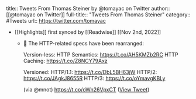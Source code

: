 title:: Tweets From Thomas Steiner by @tomayac on Twitter
author:: [[@tomayac on Twitter]]
full-title:: "Tweets From Thomas Steiner"
category:: #Tweets
url:: https://twitter.com/tomayac

- [[Highlights]] first synced by [[Readwise]] [[Nov 2nd, 2022]]
	- 👀 The HTTP-related specs have been rearranged:
	  
	  Version-less:
	  HTTP Semantics: https://t.co/AH5KMZb2RC
	  HTTP Caching: https://t.co/Z8NCY79Axz
	  
	  Versioned:
	  HTTP/1.1: https://t.co/DbL5BH63jW
	  HTTP/2: https://t.co/JAgkJ8655R
	  HTTP/3: https://t.co/oYmavgKBLy
	  
	  (via @mnot) https://t.co/oWn26VpxCT ([View Tweet](https://twitter.com/tomayac/status/1534128644322430976))